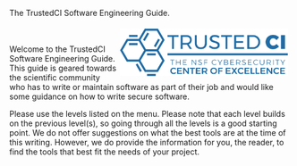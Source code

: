 <!--
.. title: Engineering Software for Science
.. slug: index
.. tags: 
.. category: 
.. link: /index.html
.. pretty_url: False
.. description: TrustedCI Software Engineering Guide this guide is geared towards the scientific community who has to write or maintain software. 
.. type: text
-->

The TrustedCI Software Engineering Guide.

<img src="/TrustedCI_logo_blue_web.svg" width=300px alt="Trusted CI logo" style="float: right; margin: 0.4em;" />
<br>
<br>
Welcome to the TrustedCI Software Engineering Guide. This guide is geared towards the scientific community who has to write or maintain software as part of their job and would like some guidance on how to write secure software.

Please use the levels listed on the menu. Please note that each level builds on the previous level(s), so going through all the levels is a good starting point. We do not offer suggestions on what the best tools are at the time of this writing. However, we do provide the information for you, the reader, to find the tools that best fit the needs of your project.
